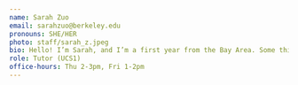 ```yaml
---
name: Sarah Zuo
email: sarahzuo@berkeley.edu
pronouns: SHE/HER
photo: staff/sarah_z.jpeg
bio: Hello! I’m Sarah, and I’m a first year from the Bay Area. Some things I like include going on walks, reading, and baking :)
role: Tutor (UCS1)
office-hours: Thu 2-3pm, Fri 1-2pm
---
```

